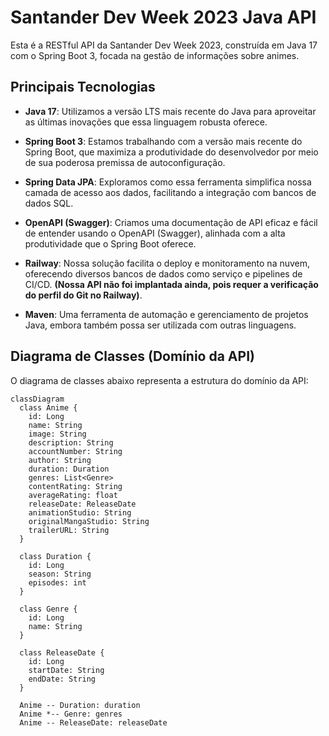 # Santander Dev Week 2023 Java API

Esta é a RESTful API da Santander Dev Week 2023, construída em Java 17 com o Spring Boot 3, focada na gestão de informações sobre animes.

## Principais Tecnologias

- **Java 17**: Utilizamos a versão LTS mais recente do Java para aproveitar as últimas inovações que essa linguagem robusta oferece. 

- **Spring Boot 3**: Estamos trabalhando com a versão mais recente do Spring Boot, que maximiza a produtividade do desenvolvedor por meio de sua poderosa premissa de autoconfiguração.

- **Spring Data JPA**: Exploramos como essa ferramenta simplifica nossa camada de acesso aos dados, facilitando a integração com bancos de dados SQL.

- **OpenAPI (Swagger)**: Criamos uma documentação de API eficaz e fácil de entender usando o OpenAPI (Swagger), alinhada com a alta produtividade que o Spring Boot oferece.

- **Railway**: Nossa solução facilita o deploy e monitoramento na nuvem, oferecendo diversos bancos de dados como serviço e pipelines de CI/CD. **(Nossa API não foi implantada ainda, pois requer a verificação do perfil do Git no Railway)**.

- **Maven**: Uma ferramenta de automação e gerenciamento de projetos Java, embora também possa ser utilizada com outras linguagens.

## Diagrama de Classes (Domínio da API)

O diagrama de classes abaixo representa a estrutura do domínio da API:

```mermaid
classDiagram
  class Anime {
    id: Long
    name: String
    image: String
    description: String
    accountNumber: String
    author: String
    duration: Duration
    genres: List<Genre>
    contentRating: String
    averageRating: float
    releaseDate: ReleaseDate
    animationStudio: String
    originalMangaStudio: String
    trailerURL: String
  }

  class Duration {
    id: Long
    season: String
    episodes: int
  }

  class Genre {
    id: Long
    name: String
  }

  class ReleaseDate {
    id: Long
    startDate: String
    endDate: String
  }

  Anime -- Duration: duration
  Anime *-- Genre: genres
  Anime -- ReleaseDate: releaseDate
